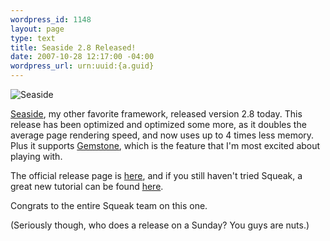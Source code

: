 ```yaml
--- 
wordpress_id: 1148
layout: page
type: text
title: Seaside 2.8 Released!
date: 2007-10-28 12:17:00 -04:00
wordpress_url: urn:uuid:{a.guid}
---
```

<p><img src="http://farm3.static.flickr.com/2213/1794435688_bf29f7ce82_o.png" alt="Seaside"/></p>

<p><a href="http://www.seaside.st/">Seaside</a>, my other favorite framework, released version 2.8 today.  This release has been optimized and optimized some more, as it doubles the average page rendering speed, and now uses up to 4 times less memory.  Plus it supports <a href="http://seaside.gemstone.com/">Gemstone</a>, which is the feature that I'm most excited about playing with.</p>

<p>The official release page is <a href="http://www.seaside.st/community/development/seaside28">here</a>, and if you still haven't tried Squeak, a great new tutorial can be found <a href="http://www.swa.hpi.uni-potsdam.de/seaside/tutorial">here</a>.</p>

<p>Congrats to the entire Squeak team on this one. </p>

<p>(Seriously though, who does a release on a Sunday?  You guys are nuts.)</p>
